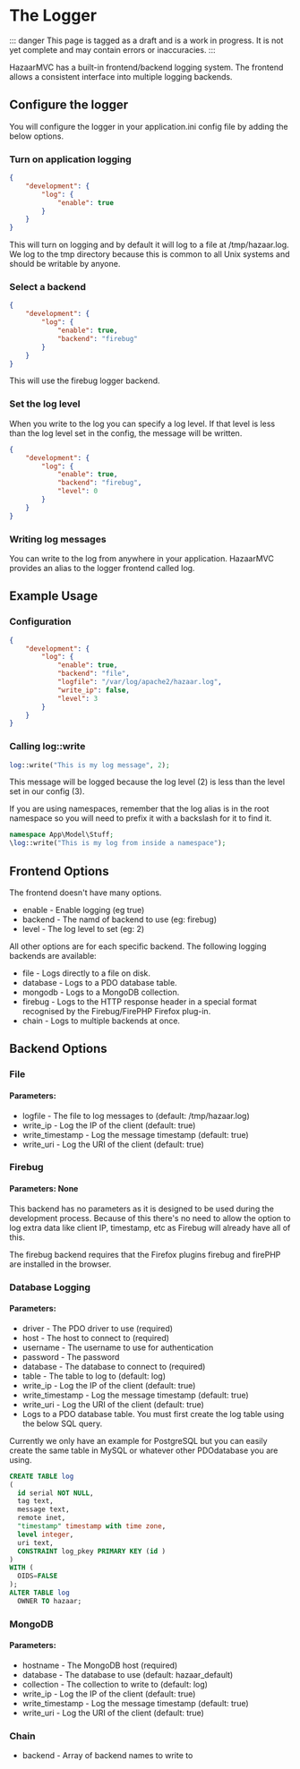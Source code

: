 # The Logger

::: danger
This page is tagged as a draft and is a work in progress.  It is not yet complete and may contain errors or inaccuracies.
:::

HazaarMVC has a built-in frontend/backend logging system. The frontend allows a consistent interface into multiple logging backends.

## Configure the logger

You will configure the logger in your application.ini config file by adding the below options.

### Turn on application logging

```json
{
    "development": {
        "log": {
            "enable": true
        }
    }
}
```

This will turn on logging and by default it will log to a file at /tmp/hazaar.log. We log to the tmp directory because this is common to all Unix systems and should be writable by anyone.

### Select a backend

```json
{
    "development": {
        "log": {
            "enable": true,
            "backend": "firebug"
        }
    }
}
```

This will use the firebug logger backend.

### Set the log level

When you write to the log you can specify a log level. If that level is less than the log level set in the config, the message will be written.

```json
{
    "development": {
        "log": {
            "enable": true,
            "backend": "firebug",
            "level": 0
        }
    }
}
```

### Writing log messages

You can write to the log from anywhere in your application. HazaarMVC provides an alias to the logger frontend called log.

## Example Usage

### Configuration

```json
{
    "development": {
        "log": {
            "enable": true,
            "backend": "file",
            "logfile": "/var/log/apache2/hazaar.log",
            "write_ip": false,
            "level": 3
        }
    }
}
```

### Calling log::write

```php
log::write("This is my log message", 2);
```

This message will be logged because the log level (2) is less than the level set in our config (3).

If you are using namespaces, remember that the log alias is in the root namespace so you will need to prefix it with a backslash for it to find it.

```php
namespace App\Model\Stuff;
\log::write("This is my log from inside a namespace");
```

## Frontend Options

The frontend doesn't have many options.

* enable - Enable logging (eg true)
* backend - The namd of backend to use (eg: firebug)
* level - The log level to set (eg: 2)

All other options are for each specific backend. The following logging backends are available:

* file - Logs directly to a file on disk.
* database - Logs to a PDO database table.
* mongodb - Logs to a MongoDB collection.
* firebug - Logs to the HTTP response header in a special format recognised by the Firebug/FirePHP Firefox plug-in.
* chain - Logs to multiple backends at once.

## Backend Options

### File

#### Parameters:

* logfile - The file to log messages to (default: /tmp/hazaar.log)
* write_ip - Log the IP of the client (default: true)
* write_timestamp - Log the message timestamp (default: true)
* write_uri - Log the URI of the client (default: true)

### Firebug

#### Parameters: None

This backend has no parameters as it is designed to be used during the development process. Because of this there's no need to allow the option to log extra data like client IP, timestamp, etc as Firebug will already have all of this.

The firebug backend requires that the Firefox plugins firebug and firePHP are installed in the browser.

### Database Logging

#### Parameters:

* driver - The PDO driver to use (required)
* host - The host to connect to (required)
* username - The username to use for authentication
* password - The password
* database - The database to connect to (required)
* table - The table to log to (default: log)
* write_ip - Log the IP of the client (default: true)
* write_timestamp - Log the message timestamp (default: true)
* write_uri - Log the URI of the client (default: true)
* Logs to a PDO database table. You must first create the log table using the below SQL query.

Currently we only have an example for PostgreSQL but you can easily create the same table in MySQL or whatever other PDOdatabase you are using.

```sql
CREATE TABLE log
(
  id serial NOT NULL,
  tag text,
  message text,
  remote inet,
  "timestamp" timestamp with time zone,
  level integer,
  uri text,
  CONSTRAINT log_pkey PRIMARY KEY (id )
)
WITH (
  OIDS=FALSE
);
ALTER TABLE log
  OWNER TO hazaar;
```

### MongoDB

#### Parameters:

* hostname - The MongoDB host (required)
* database - The database to use (default: hazaar_default)
* collection - The collection to write to (default: log)
* write_ip - Log the IP of the client (default: true)
* write_timestamp - Log the message timestamp (default: true)
* write_uri - Log the URI of the client (default: true)

### Chain

* backend - Array of backend names to write to